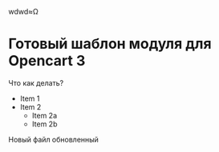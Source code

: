 wdwd≈Ω
# Готовый шаблон модуля для Opencart 3

Что как делать? 
* Item 1
* Item 2
  * Item 2a
  * Item 2b

Новый файл обновленный
